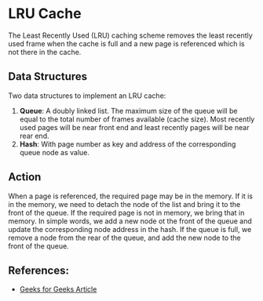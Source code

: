 # LRU Cache
The Least Recently Used (LRU) caching scheme removes the least recently used 
frame when the cache is full and a new page is referenced which is not there in
the cache. 


## Data Structures
Two data structures to implement an LRU cache:

1. __Queue__: A doubly linked list. The maximum size of the queue will be equal
to the total number of frames available (cache size). Most recently used pages 
will be near front end and least recently pages will be near rear end.
2. __Hash__: With page number as key and address of the corresponding queue 
node as value.


## Action
When a page is referenced, the required page may be in the memory. If it is in 
the memory, we need to detach the node of the list and bring it to the front of
the queue. If the required page is not in memory, we bring that in memory. In 
simple words, we add a new node ot the front of the queue and update the 
corresponding node address in the hash. If the queue is full, we remove a node 
from the rear of the queue, and add the new node to the front of the queue.


## References:
* [Geeks for Geeks Article](https://www.geeksforgeeks.org/lru-cache-implementation/)


